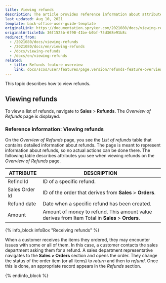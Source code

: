 ```yaml
---
title: Viewing refunds
description: The article provides reference information about attributes Back Office users see when viewing the list of refunds.
last_updated: Aug 10, 2021
template: back-office-user-guide-template
originalLink: https://documentation.spryker.com/2021080/docs/viewing-refunds
originalArticleId: 36f1525b-6f90-41be-b0bf-75d368e91b8c
redirect_from:
  - /2021080/docs/viewing-refunds
  - /2021080/docs/en/viewing-refunds
  - /docs/viewing-refunds
  - /docs/en/viewing-refunds
related:
  - title: Refunds feature overview
    link: docs/scos/user/features/page.version/refunds-feature-overview.html
---
```


This topic describes how to view refunds. 

## Viewing refunds

To view a list of refunds, navigate to **Sales** > **Refunds**. The *Overview of Refunds* page is displayed. 


### Reference information: Viewing refunds

On the *Overview of Refunds* page, you see the *List of refunds* table that contains detailed information about refunds. The page is meant to represent  information about refunds, so no actual actions can be done there.
The following table describes attributes you see when viewing refunds on the *Overview of Refunds* page.

| ATTRIBUTE | DESCRIPTION  |
| --- | --- |
| Refind Id| ID of a specific refund. |
|Sales Order Id  | ID of the order that derives from **Sales** > **Orders**. |
| Refund date | Date when a specific refund has been created.|
| Amount | Amount of money to refund. This amount value derives from Item Total in **Sales** > **Orders**.|

{% info_block infoBox "Receiving refunds" %}

When a customer receives the items they ordered, they may encounter issues with some or all of them. In this case, a customer contacts the sales department asking them for a refund. A sales department representative navigates to the **Sales > Orders** section and opens the order. They change the status of the order item (or all items) to *return* and then to *refund*. Once this is done, an appropriate record appears in the *Refunds* section.

{% endinfo_block %}

